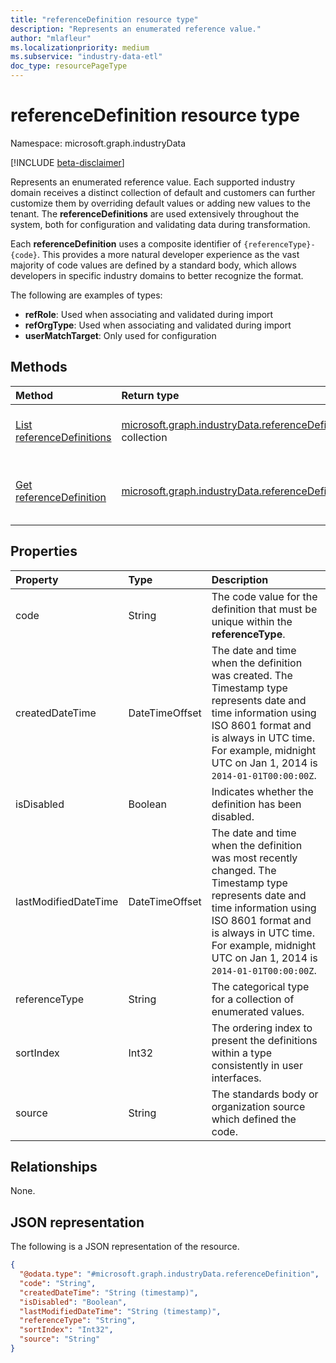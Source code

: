 ```yaml
---
title: "referenceDefinition resource type"
description: "Represents an enumerated reference value."
author: "mlafleur"
ms.localizationpriority: medium
ms.subservice: "industry-data-etl"
doc_type: resourcePageType
---
```


# referenceDefinition resource type

Namespace: microsoft.graph.industryData

[!INCLUDE [beta-disclaimer](../../includes/beta-disclaimer.md)]

Represents an enumerated reference value. Each supported industry domain receives a distinct collection of default and customers can further customize them by overriding default values or adding new values to the tenant. The **referenceDefinitions** are used extensively throughout the system, both for configuration and validating data during transformation.

Each **referenceDefinition** uses a composite identifier of `{referenceType}-{code}`. This provides a more natural developer experience as the vast majority of code values are defined by a standard body, which allows developers in specific industry domains to better recognize the format.

The following are examples of types:

- **refRole**: Used when associating and validated during import
- **refOrgType**: Used when associating and validated during import
- **userMatchTarget**: Only used for configuration

## Methods

| Method                                                                       | Return type                                                                                        | Description                                                                                                   |
| :--------------------------------------------------------------------------- | :------------------------------------------------------------------------------------------------- | :------------------------------------------------------------------------------------------------------------ |
| [List referenceDefinitions](../api/industrydata-referencedefinition-list.md) | [microsoft.graph.industryData.referenceDefinition](industrydata-referencedefinition.md) collection | Get a list of the [referenceDefinition](industrydata-referencedefinition.md) objects and their properties.    |
| [Get referenceDefinition](../api/industrydata-referencedefinition-get.md)    | [microsoft.graph.industryData.referenceDefinition](industrydata-referencedefinition.md)            | Read the properties and relationships of a [referenceDefinition](industrydata-referencedefinition.md) object. |

## Properties

| Property             | Type           | Description                                                                                                                                                                                                                                   |
| :------------------- | :------------- | :-------------------------------------------------------------------------------------------------------------------------------------------------------------------------------------------------------------------------------------------- |
| code                 | String         | The code value for the definition that must be unique within the **referenceType**.                                                                                                                                                           |
| createdDateTime      | DateTimeOffset | The date and time when the definition was created. The Timestamp type represents date and time information using ISO 8601 format and is always in UTC time. For example, midnight UTC on Jan 1, 2014 is `2014-01-01T00:00:00Z`.               |
| isDisabled           | Boolean        | Indicates whether the definition has been disabled.                                                                                                                                                                                           |
| lastModifiedDateTime | DateTimeOffset | The date and time when the definition was most recently changed. The Timestamp type represents date and time information using ISO 8601 format and is always in UTC time. For example, midnight UTC on Jan 1, 2014 is `2014-01-01T00:00:00Z`. |
| referenceType        | String         | The categorical type for a collection of enumerated values.                                                                                                                                                                                   |
| sortIndex            | Int32          | The ordering index to present the definitions within a type consistently in user interfaces.                                                                                                                                                  |
| source               | String         | The standards body or organization source which defined the code.                                                                                                                                                                             |

## Relationships

None.

## JSON representation

The following is a JSON representation of the resource.

<!-- {
  "blockType": "resource",
  "keyProperty": "id",
  "@odata.type": "microsoft.graph.industryData.referenceDefinition",
  "openType": false
}
-->

```json
{
  "@odata.type": "#microsoft.graph.industryData.referenceDefinition",
  "code": "String",
  "createdDateTime": "String (timestamp)",
  "isDisabled": "Boolean",
  "lastModifiedDateTime": "String (timestamp)",
  "referenceType": "String",
  "sortIndex": "Int32",
  "source": "String"
}
```
